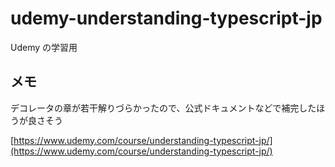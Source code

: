 # udemy-understanding-typescript-jp

Udemy の学習用

## メモ

デコレータの章が若干解りづらかったので、公式ドキュメントなどで補完したほうが良さそう

[https://www.udemy.com/course/understanding-typescript-jp/](https://www.udemy.com/course/understanding-typescript-jp/)
